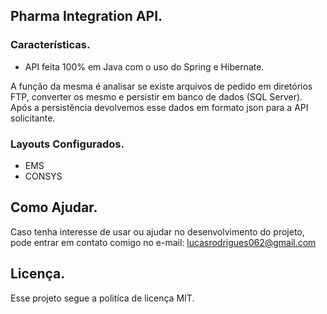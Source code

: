 ## Pharma Integration API.

### Características.

* API feita 100% em Java com o uso do Spring e Hibernate.

A função da mesma é analisar se existe arquivos de pedido em diretórios FTP, converter os mesmo e persistir em banco de dados (SQL Server).
Após a persistência devolvemos esse dados em formato json para a API solicitante.

### Layouts Configurados.

* EMS
* CONSYS

## Como Ajudar.

Caso tenha interesse de usar ou ajudar no desenvolvimento do projeto, pode entrar em contato comigo no e-mail: lucasrodrigues062@gmail.com

## Licença.

Esse projeto segue a politíca de licença MIT.